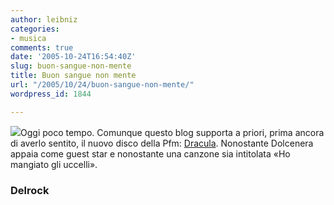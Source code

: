 ```yaml
---
author: leibniz
categories:
- musica
comments: true
date: '2005-10-24T16:54:40Z'
slug: buon-sangue-non-mente
title: Buon sangue non mente
url: "/2005/10/24/buon-sangue-non-mente/"
wordpress_id: 1844

---
```

![](https://www.pagineradio.com/images/musica/coversingoli/pfm_1005.jpg)Oggi poco tempo. Comunque questo blog supporta a priori, prima ancora di averlo sentito, il nuovo disco della Pfm: [Dracula](https://www.delrock.it/hdoc/focus.asp?xml=2000-10-12-PFM). Nonostante Dolcenera appaia come guest star e nonostante una canzone sia intitolata «Ho mangiato gli uccelli».  


### Delrock
